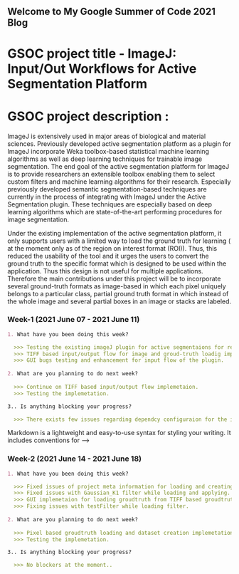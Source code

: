 ## Welcome to My Google Summer of Code 2021 Blog

# GSOC project title - ImageJ: Input/Out Workflows for Active Segmentation Platform

# GSOC project description :

ImageJ is extensively used in major areas of biological and material sciences. Previously developed active segmentation platform as a plugin for ImageJ incorporate Weka 
toolbox-based statistical machine learning algorithms as well as deep learning techniques for trainable image segmentation. The end goal of the active segmentation platform 
for ImageJ is to provide researchers an extensible toolbox enabling them to select custom filters and machine learning algorithms for their research. Especially previously developed semantic segmentation-based techniques are currently in the process of integrating with ImageJ under the Active Segmentation plugin. These techniques are especially based on deep learning algorithms which are state-of-the-art performing procedures for image segmentation.

Under the existing implementation of the active segmentation platform, it only supports users with a limited way to load the ground truth for learning ( at the moment only 
as of the region on interest format (ROI)). Thus, this reduced the usability of the tool and it urges the users to convert the ground truth to the specific format which is designed to be used within the application. Thus this design is not useful for multiple applications. Therefore the main contributions under this project will be to incorporate several ground-truth formats as image-based in which each pixel uniquely belongs to a particular class, partial ground truth format in which instead of the whole image and several partial boxes in an image or stacks are labeled.


<!-- You can use the [editor on GitHub](https://github.com/piyumalanthony/piyumalanthony.github.io/edit/main/README.md) to maintain and preview the content for your website in Markdown files. -->
<!-- 
Whenever you commit to this repository, GitHub Pages will run [Jekyll](https://jekyllrb.com/) to rebuild the pages in your site, from the content in your Markdown files. -->

<!-- ### Markdown

Markdown is a lightweight and easy-to-use syntax for styling your writing. It includes conventions for -->
### Week-1 (2021 June 07 - 2021 June 11)
```markdown
1. What have you been doing this week?

  >>> Testing the existing imageJ plugin for active segmentaions for reported issues.
  >>> TIFF based input/output flow for image and groud-truth loadig implemetation.
  >>> GUI bugs testing and enhancement for input flow of the plugin.
 
2. What are you planning to do next week?
  
  >>> Continue on TIFF based input/output flow implemetaion.
  >>> Testing the implemetation.

3.. Is anything blocking your progress?

  >>> There exists few issues regarding dependcy configuraion for the imageJ plugin and the mentors are contated and reported the issue.
```

Markdown is a lightweight and easy-to-use syntax for styling your writing. It includes conventions for -->
### Week-2 (2021 June 14 - 2021 June 18)
```markdown
1. What have you been doing this week?

  >>> Fixed issues of project meta information for loading and creating projects for segmentation.
  >>> Fixed issues with Gaussian_K1 filter while loading and applying.
  >>> GUI implemetaion for loading groudtruth from TIFF based groudtruth.
  >>> Fixing issues with testFilter while loading filter.
 
2. What are you planning to do next week?
  
  >>> Pixel based groudtruth loading and dataset creation implemetation.
  >>> Testing the implemetation.

3.. Is anything blocking your progress?

  >>> No blockers at the moment..
```


